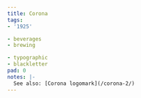 ```yaml
---
title: Corona
tags:
- '1925'

- beverages
- brewing

- typographic
- blackletter
pad: 0
notes: |-
  See also: [Corona logomark](/corona-2/)
---
```


